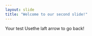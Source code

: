 ```yaml
---
layout: slide
title: "Welcome to our second slide!"
---
```

Your test
Usethe laft arrow to go back!
